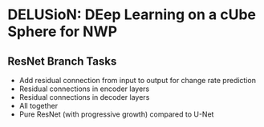 # DELUSioN: DEep Learning on a cUbe Sphere for NWP

## ResNet Branch Tasks
- Add residual connection from input to output for change rate prediction
- Residual connections in encoder layers
- Residual connections in decoder layers
- All together
- Pure ResNet (with progressive growth) compared to U-Net